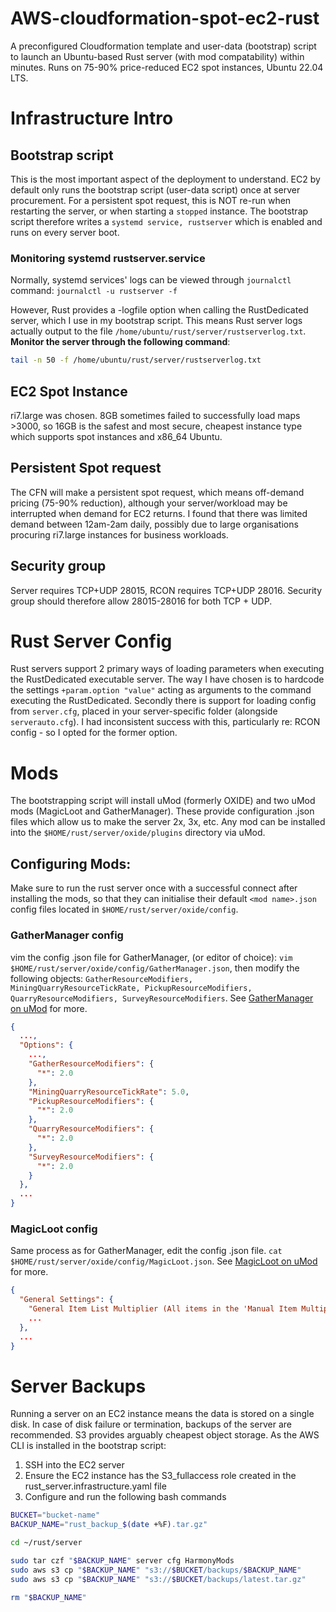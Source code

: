 
# AWS-cloudformation-spot-ec2-rust
A preconfigured Cloudformation template and user-data (bootstrap) script to launch an Ubuntu-based Rust server (with mod compatability) within minutes. Runs on 75-90% price-reduced EC2 spot instances, Ubuntu 22.04 LTS.
# Infrastructure Intro

## Bootstrap script
This is the most important aspect of the deployment to understand. EC2 by default only runs the bootstrap script (user-data script) once at server procurement. For a persistent spot request, this is NOT re-run when restarting the server, or when starting a `stopped` instance. The bootstrap script therefore writes a `systemd service, rustserver` which is enabled and runs on every server boot.

### Monitoring systemd rustserver.service
Normally, systemd services' logs can be viewed through `journalctl` command: `journalctl -u rustserver -f`

However, Rust provides a -logfile option when calling the RustDedicated server, which I use in my bootstrap script. This means Rust server logs actually output to the file `/home/ubuntu/rust/server/rustserverlog.txt`. **Monitor the server through the following command**:
```sh
tail -n 50 -f /home/ubuntu/rust/server/rustserverlog.txt
```

## EC2 Spot Instance
ri7.large was chosen. 8GB sometimes failed to successfully load maps >3000, so 16GB is the safest and most secure, cheapest instance type which supports spot instances and x86_64 Ubuntu. 

## Persistent Spot request
The CFN will make a persistent spot request, which means off-demand pricing (75-90% reduction), although your server/workload may be interrupted when demand for EC2 returns. I found that there was limited demand between 12am-2am daily, possibly due to large organisations procuring ri7.large instances for business workloads. 

## Security group
Server requires TCP+UDP 28015, RCON requires TCP+UDP 28016. Security group should therefore allow 28015-28016 for both TCP + UDP.

# Rust Server Config
Rust servers support 2 primary ways of loading parameters when executing the RustDedicated executable server. The way I have chosen is to hardcode the settings `+param.option "value"` acting as arguments to the command executing the RustDedicated. Secondly there is support for loading config from `server.cfg`, placed in your server-specific folder (alongside `serverauto.cfg`). I had inconsistent success with this, particularly re: RCON config - so I opted for the former option.

# Mods
The bootstrapping script will install uMod (formerly OXIDE) and two uMod mods (MagicLoot and GatherManager). These provide configuration .json files which allow us to make the server 2x, 3x, etc. Any mod can be installed into the `$HOME/rust/server/oxide/plugins` directory via uMod.

## Configuring Mods:
Make sure to run the rust server once with a successful connect after installing the mods, so that they can initialise their default `<mod name>.json` config files located in `$HOME/rust/server/oxide/config`. 

### GatherManager config
vim the config .json file for GatherManager, (or editor of choice): `vim $HOME/rust/server/oxide/config/GatherManager.json`, then modify the following objects: `GatherResourceModifiers, MiningQuarryResourceTickRate, PickupResourceModifiers, QuarryResourceModifiers, SurveyResourceModifiers`. See [GatherManager on uMod](https://umod.org/plugins/gather-manager) for more.

```JSON
{
  ...,
  "Options": {
    ...,
    "GatherResourceModifiers": {
      "*": 2.0
    },
    "MiningQuarryResourceTickRate": 5.0,
    "PickupResourceModifiers": {
      "*": 2.0
    },
    "QuarryResourceModifiers": {
      "*": 2.0
    },
    "SurveyResourceModifiers": {
      "*": 2.0
    }
  },
  ...
}
```

### MagicLoot config
Same process as for GatherManager, edit the config .json file. `cat $HOME/rust/server/oxide/config/MagicLoot.json`. See [MagicLoot on uMod](https://umod.org/plugins/magic-loot) for more.
```JSON
{
  "General Settings": {
    "General Item List Multiplier (All items in the 'Manual Item Multipliers' List)": 2.0,
    ...
  },
  ...
}
```

# Server Backups
Running a server on an EC2 instance means the data is stored on a single disk. In case of disk failure or termination, backups of the server are recommended. S3 provides arguably cheapest object storage. As the AWS CLI is installed in the bootstrap script:
1. SSH into the EC2 server
2. Ensure the EC2 instance has the S3_fullaccess role created in the rust_server.infrastructure.yaml file
3. Configure and run the following bash commands

``` sh
BUCKET="bucket-name"
BACKUP_NAME="rust_backup_$(date +%F).tar.gz"

cd ~/rust/server

sudo tar czf "$BACKUP_NAME" server cfg HarmonyMods
sudo aws s3 cp "$BACKUP_NAME" "s3://$BUCKET/backups/$BACKUP_NAME"
sudo aws s3 cp "$BACKUP_NAME" "s3://$BUCKET/backups/latest.tar.gz"

rm "$BACKUP_NAME"
```